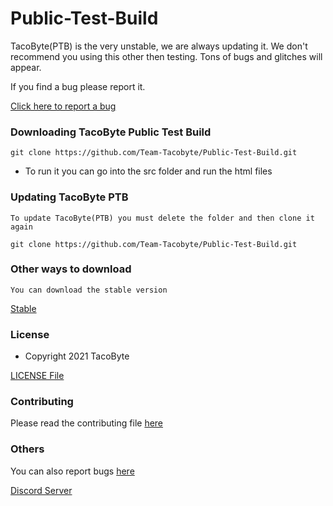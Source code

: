 # Public-Test-Build
TacoByte(PTB) is the very unstable, we are always updating it. We don't recommend you using this other then testing. Tons of bugs and glitches will appear.

If you find a bug please report it. 

[Click here to report a bug](https://github.com/Team-Tacobyte/bug-reports/issues/new)

### Downloading TacoByte Public Test Build 
```
git clone https://github.com/Team-Tacobyte/Public-Test-Build.git
```

- To run it you can go into the src folder and run the html files

### Updating TacoByte PTB
```
To update TacoByte(PTB) you must delete the folder and then clone it again 
```
```
git clone https://github.com/Team-Tacobyte/Public-Test-Build.git
```

### Other ways to download
```
You can download the stable version 
```
[Stable](https://github.com/Team-Tacobyte/Public-Test-Build/releases/tag/v0.2-alpha)

### License

- Copyright 2021 TacoByte

[LICENSE File](https://github.com/Team-Tacobyte/Public-Test-Build/blob/main/LICENSE)

### Contributing
Please read the contributing file [here](https://github.com/Team-Tacobyte/Public-Test-Build/blob/main/Contributing.md)

### Others

You can also report bugs [here](https://github.com/Team-Tacobyte/Public-Test-Build/issues/new)


[Discord Server](https://discord.gg/bnfHAe3Na5)
